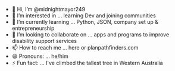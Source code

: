 - 👋 Hi, I’m @midnightmayor249
- 👀 I’m interested in ... learning Dev and joining communities
- 🌱 I’m currently learning ... Python, JSON, company set up & entrepreneurship
- 💞️ I’m looking to collaborate on ... apps and programs to improve disability support services
- 📫 How to reach me ... here or planpathfinders.com
- 😄 Pronouns: ... he/him
- ⚡ Fun fact: ... I've climbed the tallest tree in Western Australia

<!---
midnightmayor249/midnightmayor249 is a ✨ special ✨ repository because its `README.md` (this file) appears on your GitHub profile.
You can click the Preview link to take a look at your changes.
--->
